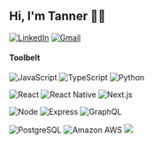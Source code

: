 ## Hi, I'm Tanner 👋🏼

<a href="https://www.linkedin.com/in/tannerschmutte"><img src="https://img.shields.io/badge/-LinkedIn-0A66C2?&style=flat-square&logo=LinkedIn&logoColor=white" alt="LinkedIn" /></a>
<a href="mailto:tannerschmutte@gmail.com?subject=GitHub"><img src="https://img.shields.io/badge/Gmail-%23D14836.svg?&style=flat-square&logo=gmail&logoColor=white" alt="Gmail"/></a>

#### Toolbelt

<img alt="JavaScript" src="https://img.shields.io/badge/JavaScript-F7DF1E?style=flat-square&logo=JavaScript&logoColor=black" /> <img alt="TypeScript" src="https://img.shields.io/badge/TypeScript-007acc?style=flat-square&logo=TypeScript&logoColor=white" /> <img alt="Python" src="https://img.shields.io/badge/Python-3776AB?style=flat-square&logo=Python&logoColor=white" />

<img alt="React" src="https://img.shields.io/badge/React-61DAFB?style=flat-square&logo=react&logoColor=black" /> <img alt="React Native" src="https://img.shields.io/badge/React Native-black?style=flat-square&logo=react&logoColor=61DAFB" /> <img alt="Next.js" src="https://img.shields.io/badge/NEXT.js-000000?style=flat-square&logo=nextdotjs&logoColor=white" />

<img alt="Node" src="https://img.shields.io/badge/Node.js-339933?style=flat-square&logo=Node.js&logoColor=white" /> <img alt="Express" src="https://img.shields.io/badge/Express-000000?style=flat-square&logo=Express&logoColor=white" /> <img alt="GraphQL" src="https://img.shields.io/badge/GraphQL-E434AA?style=flat-square&logo=GraphQL&logoColor=white" />

<img alt="PostgreSQL" src="https://img.shields.io/badge/PostgreSQL-336791?style=flat-square&logo=PostgreSQL&logoColor=white" /> <img alt="Amazon AWS" src="https://img.shields.io/badge/AWS-232F3E?style=flat-square&logo=Amazon%20AWS&logoColor=white" /> <img src="https://img.shields.io/badge/Heroku-6567a5?style=flat-square&logo=Heroku&logoColor=white" />
